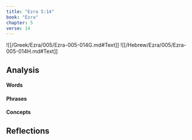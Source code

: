 ```yaml
---
title: "Ezra 5:14"
book: "Ezra"
chapter: 5
verse: 14
---
```

![[/Greek/Ezra/005/Ezra-005-014G.md#Text]]
![[/Hebrew/Ezra/005/Ezra-005-014H.md#Text]]

## Analysis

#### Words

#### Phrases

#### Concepts

## Reflections
